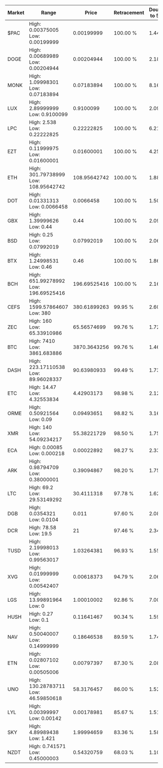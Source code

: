 | Market | Range | Price| Retracement | Doubles to 50% |
| --- | --- | --- | --- | --- |
| $PAC | High: 0.00375005<br />Low: 0.00199999 | 0.00199999 | 100.00 % | 1.44 |
| DOGE | High: 0.00689989<br />Low: 0.00204944 | 0.00204944 | 100.00 % | 2.18 |
| MONK | High: 1.09998301<br />Low: 0.07183894 | 0.07183894 | 100.00 % | 8.16 |
| LUX | High: 2.89999999<br />Low: 0.9100099 | 0.9100099 | 100.00 % | 2.09 |
| LPC | High: 2.538<br />Low: 0.22222825 | 0.22222825 | 100.00 % | 6.21 |
| EZT | High: 0.11999975<br />Low: 0.01600001 | 0.01600001 | 100.00 % | 4.25 |
| ETH | High: 301.79738999<br />Low: 108.95642742 | 108.95642742 | 100.00 % | 1.88 |
| DOT | High: 0.01331313<br />Low: 0.0066458 | 0.0066458 | 100.00 % | 1.50 |
| GBX | High: 1.39999626<br />Low: 0.44 | 0.44 | 100.00 % | 2.09 |
| BSD | High: 0.25<br />Low: 0.07992019 | 0.07992019 | 100.00 % | 2.06 |
| BTX | High: 1.24998531<br />Low: 0.46 | 0.46 | 100.00 % | 1.86 |
| BCH | High: 651.99278992<br />Low: 196.69525416 | 196.69525416 | 100.00 % | 2.16 |
| CEFS | High: 1599.57864607<br />Low: 380 | 380.61899263 | 99.95 % | 2.60 |
| ZEC | High: 160<br />Low: 65.33910986 | 65.56574699 | 99.76 % | 1.72 |
| BTC | High: 7410<br />Low: 3861.683886 | 3870.3643256 | 99.76 % | 1.46 |
| DASH | High: 223.17110538<br />Low: 89.96028337 | 90.63980933 | 99.49 % | 1.73 |
| ETC | High: 14.47<br />Low: 4.32553834 | 4.42903173 | 98.98 % | 2.12 |
| ORME | High: 0.50921564<br />Low: 0.09 | 0.09493651 | 98.82 % | 3.16 |
| XMR | High: 140<br />Low: 54.09234217 | 55.38221729 | 98.50 % | 1.75 |
| ECA | High: 0.00085<br />Low: 0.000218 | 0.00022892 | 98.27 % | 2.33 |
| ARK | High: 0.98794709<br />Low: 0.38000001 | 0.39094867 | 98.20 % | 1.75 |
| LTC | High: 69.2<br />Low: 29.53149292 | 30.4111318 | 97.78 % | 1.62 |
| DGB | High: 0.0354321<br />Low: 0.0104 | 0.011 | 97.60 % | 2.08 |
| DCR | High: 78.58<br />Low: 19.5 | 21 | 97.46 % | 2.34 |
| TUSD | High: 2.19998013<br />Low: 0.99563017 | 1.03264381 | 96.93 % | 1.55 |
| XVG | High: 0.01999999<br />Low: 0.00542407 | 0.00618373 | 94.79 % | 2.06 |
| LGS | High: 13.99891964<br />Low: 0 | 1.00010002 | 92.86 % | 7.00 |
| HUSH | High: 0.27<br />Low: 0.1 | 0.11641467 | 90.34 % | 1.59 |
| NAV | High: 0.50040007<br />Low: 0.14999999 | 0.18646538 | 89.59 % | 1.74 |
| ETN | High: 0.02807102<br />Low: 0.00505006 | 0.00797397 | 87.30 % | 2.08 |
| UNO | High: 130.28783711<br />Low: 46.59850618 | 58.3176457 | 86.00 % | 1.52 |
| LYL | High: 0.00399997<br />Low: 0.00142 | 0.00178981 | 85.67 % | 1.51 |
| SKY | High: 4.89989438<br />Low: 1.421 | 1.99994659 | 83.36 % | 1.58 |
| NZDT | High: 0.741571<br />Low: 0.45000003 | 0.54320759 | 68.03 % | 1.10 |
